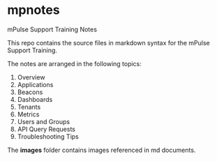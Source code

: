 # mpnotes
mPulse Support Training Notes

This repo contains the source files in markdown syntax for the mPulse Support Training. 

The notes are arranged in the following topics:
 
  1.  Overview
  2.  Applications
  3.  Beacons
  5.  Dashboards
  6.  Tenants
  7.  Metrics
  8.  Users and Groups
  9.  API Query Requests
  10. Troubleshooting Tips

The **images** folder contains images referenced in md documents.
